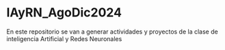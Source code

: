 # IAyRN_AgoDic2024
En este repositorio se van a generar actividades y proyectos de la clase de inteligencia Artificial y Redes Neuronales
